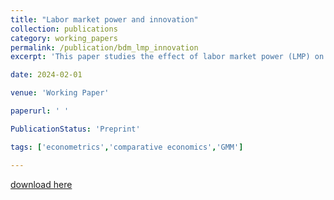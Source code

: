 ```yaml
---
title: "Labor market power and innovation"
collection: publications
category: working_papers
permalink: /publication/bdm_lmp_innovation
excerpt: 'This paper studies the effect of labor market power (LMP) on firms` innovation decisions and consequently its effect on aggregate growth. We find that LMP is particularly prevalent in structurally weak regions across Europe and is negatively correlated to aggregate productivity and innovation activity. We estimate labor market power, the effect on innovation on productivity and profits for each firm with a firm level data set on the German manufacturing sector 1999-2016. Then we estimate the value of additional innovation for firms in the poorer, labor-market-power-prone East German states and in West Germany. The average firm in the East German states gains between 0.3 and 0.7 Million € more from innovation than its equivalent in West Germany. This relationship is reversed for low productivity firms: Low productivity East German firms gain about 1.5 Million \euro more, since innovation allows them to grow to a moderate size and profit from the high labor market power environment. Statically, a one standard deviation change in LMP explains a differential of 10\% of firm-level R\&D spending. As a result, Eastern firms are less productive, smaller, but not necessarily less profitable. Our theoretical framework provides an explanation for these patterns: Firms with high labor market power have less incentives to innovate as their profit function depends to a relatively lesser extent on total factor productivity (TFP). With this new channel and its implication on firm dynamics we provide a new explanation for the persistence of low productivity in structurally weak regions and in particular for the persistence of the productivity gap within Germany.'

date: 2024-02-01

venue: 'Working Paper'

paperurl: ' '

PublicationStatus: 'Preprint'

tags: ['econometrics','comparative economics','GMM']

---
```


[download here](http://Richardbraeuer.github.io/files/braeuer_deist_mertens_2024.pdf)